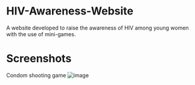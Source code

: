 # HIV-Awareness-Website
A website developed to raise the awareness of HIV among young women with the use of mini-games. 

# Screenshots
Condom shooting game
![image](https://user-images.githubusercontent.com/125180707/218310912-bf1e4083-3777-41b6-aca5-e682ab816f33.png)

